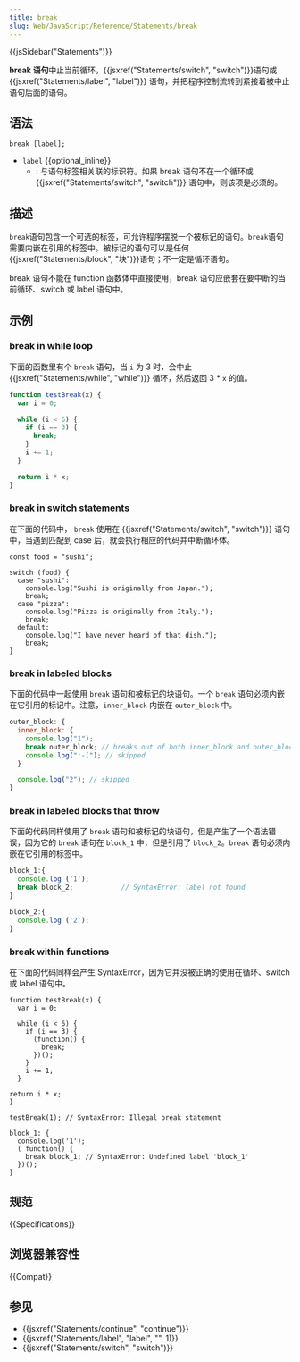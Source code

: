 ```yaml
---
title: break
slug: Web/JavaScript/Reference/Statements/break
---
```


{{jsSidebar("Statements")}}

**break 语句**中止当前循环，{{jsxref("Statements/switch", "switch")}}语句或{{jsxref("Statements/label", "label")}} 语句，并把程序控制流转到紧接着被中止语句后面的语句。

## 语法

```plain
break [label];
```

- `label` {{optional_inline}}
  - : 与语句标签相关联的标识符。如果 break 语句不在一个循环或 {{jsxref("Statements/switch", "switch")}} 语句中，则该项是必须的。

## 描述

`break`语句包含一个可选的标签，可允许程序摆脱一个被标记的语句。`break`语句需要内嵌在引用的标签中。被标记的语句可以是任何 {{jsxref("Statements/block", "块")}}语句；不一定是循环语句。

break 语句不能在 function 函数体中直接使用，break 语句应嵌套在要中断的当前循环、switch 或 label 语句中。

## 示例

### break in while loop

下面的函数里有个 `break` 语句，当 `i` 为 3 时，会中止 {{jsxref("Statements/while", "while")}} 循环，然后返回 3 \* `x` 的值。

```js
function testBreak(x) {
  var i = 0;

  while (i < 6) {
    if (i == 3) {
      break;
    }
    i += 1;
  }

  return i * x;
}
```

### break in switch statements

在下面的代码中， `break` 使用在 {{jsxref("Statements/switch", "switch")}} 语句中，当遇到匹配到 case 后，就会执行相应的代码并中断循环体。

```plain
const food = "sushi";

switch (food) {
  case "sushi":
    console.log("Sushi is originally from Japan.");
    break;
  case "pizza":
    console.log("Pizza is originally from Italy.");
    break;
  default:
    console.log("I have never heard of that dish.");
    break;
}
```

### break in labeled blocks

下面的代码中一起使用 `break` 语句和被标记的块语句。一个 `break` 语句必须内嵌在它引用的标记中。注意，`inner_block` 内嵌在 `outer_block` 中。

```js
outer_block: {
  inner_block: {
    console.log("1");
    break outer_block; // breaks out of both inner_block and outer_block
    console.log(":-("); // skipped
  }

  console.log("2"); // skipped
}
```

### break in labeled blocks that throw

下面的代码同样使用了 `break` 语句和被标记的块语句，但是产生了一个语法错误，因为它的 `break` 语句在 `block_1` 中，但是引用了 `block_2`。`break` 语句必须内嵌在它引用的标签中。

```js
block_1:{
  console.log ('1');
  break block_2;            // SyntaxError: label not found
}

block_2:{
  console.log ('2');
}
```

### break within functions

在下面的代码同样会产生 SyntaxError，因为它并没被正确的使用在循环、switch 或 label 语句中。

```plain
function testBreak(x) {
  var i = 0;

  while (i < 6) {
    if (i == 3) {
      (function() {
        break;
      })();
    }
    i += 1;
  }

return i * x;
}

testBreak(1); // SyntaxError: Illegal break statement
```

```plain
block_1: {
  console.log('1');
  ( function() {
    break block_1; // SyntaxError: Undefined label 'block_1'
  })();
}
```

## 规范

{{Specifications}}

## 浏览器兼容性

{{Compat}}

## 参见

- {{jsxref("Statements/continue", "continue")}}
- {{jsxref("Statements/label", "label", "", 1)}}
- {{jsxref("Statements/switch", "switch")}}

